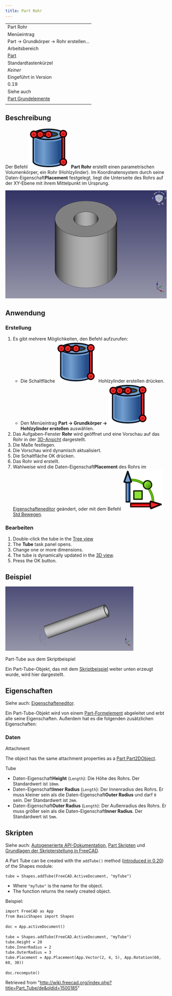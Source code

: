 ```yaml
---
title: Part Rohr
---
```


|                                                                |
| -------------------------------------------------------------- |
| Part Rohr                                                      |
| Menüeintrag                                                    |
| Part → Grundkörper → Rohr erstellen...                         |
| Arbeitsbereich                                                 |
| [Part](/Part_Workbench/de "Part Workbench/de")                 |
| Standardtastenkürzel                                           |
| _Keiner_                                                       |
| Eingeführt in Version                                          |
| 0.19                                                           |
| Siehe auch                                                     |
| [Part Grundelemente](/Part_Primitives/de "Part Primitives/de") |
|                                                                |

## Beschreibung

Der Befehl ![](/src/assets/images/Part_Tube.svg) **Part Rohr** erstellt einen parametrischen Volumenkörper, ein Rohr (Hohlzylinder). Im Koordinatensystem durch seine Daten-Eigenschaft**Placement** festgelegt, liegt die Unterseite des Rohrs auf der XY-Ebene mit ihrem Mittelpunkt im Ursprung.

![](/src/assets/images/Part_Tube_Example.png)

## Anwendung

### Erstellung

1. Es gibt mehrere Möglichkeiten, den Befehl aufzurufen:
   - Die Schaltfläche ![](/src/assets/images/Part_Tube.svg) Hohlzylinder erstellen drücken.
   - Den Menüeintrag **Part → Grundkörper → ![](/src/assets/images/Part_Tube.svg) Hohlzylinder erstellen** auswählen.
2. Das Aufgaben-Fenster **Rohr** wird geöffnet und eine Vorschau auf das Rohr in der [3D-Ansicht](/3D_view/de "3D view/de") dargestellt.
3. Die Maße festlegen.
4. Die Vorschau wird dynamisch aktualisiert.
5. Die Schaltfläche OK drücken.
6. Das Rohr wird erstellt.
7. Wahlweise wird die Daten-Eigenschaft**Placement** des Rohrs im [Eigenschafteneditor](/Property_editor/de "Property editor/de") geändert, oder mit dem Befehl ![](/src/assets/images/Std_TransformManip.svg) [Std Bewegen](/Std_TransformManip/de "Std TransformManip/de").

### Bearbeiten

1. Double-click the tube in the [Tree view](/Tree_view "Tree view")
2. The **Tube** task panel opens.
3. Change one or more dimensions.
4. The tube is dynamically updated in the [3D view](/3D_view "3D view").
5. Press the OK button.

## Beispiel

![](/src/assets/images/Part_Tube_Scripting_Example.png)

Part-Tube aus dem Skriptbeispiel

Ein Part-Tube-Objekt, das mit dem [Skriptbeispiel](#Skripten) weiter unten erzeugt wurde, wird hier dargestellt.

## Eigenschaften

Siehe auch: [Eigenschafteneditor](/Property_editor/de "Property editor/de").

Ein Part-Tube-Objekt wird von einem [Part-Formelement](/Part_Feature/de "Part Feature/de") abgeleitet und erbt alle seine Eigenschaften. Außerdem hat es die folgenden zusätzlichen Eigenschaften:

### Daten

Attachment

The object has the same attachment properties as a [Part Part2DObject](/Part_Part2DObject#Data "Part Part2DObject").

Tube

- Daten-Eigenschaft**Height** (`Length`): Die Höhe des Rohrs. Der Standardwert ist `10mm`.
- Daten-Eigenschaft**Inner Radius** (`Length`): Der Innenradius des Rohrs. Er muss kleiner sein als die Daten-Eigenschaft**Outer Radius** und darf `0` sein. Der Standardwert ist `2mm`.
- Daten-Eigenschaft**Outer Radius** (`Length`): Der Außenradius des Rohrs. Er muss größer sein als die Daten-Eigenschaft**Inner Radius**. Der Standardwert ist `5mm`.

## Skripten

Siehe auch: [Autogenerierte API-Dokumentation](https://freecad.github.io/SourceDoc/), [Part Skripten](/Part_scripting/de "Part scripting/de") und [Grundlagen der Skripterstellung in FreeCAD](/FreeCAD_Scripting_Basics/de "FreeCAD Scripting Basics/de").

A Part Tube can be created with the `addTube()` method ([introduced in 0.20](/Release_notes_0.20 "Release notes 0.20")) of the Shapes module:

```
tube = Shapes.addTube(FreeCAD.ActiveDocument, "myTube")

```

- Where `"myTube"` is the name for the object.
- The function returns the newly created object.

Beispiel:

```
import FreeCAD as App
from BasicShapes import Shapes

doc = App.activeDocument()

tube = Shapes.addTube(FreeCAD.ActiveDocument, "myTube")
tube.Height = 20
tube.InnerRadius = 2
tube.OuterRadius = 3
tube.Placement = App.Placement(App.Vector(2, 4, 5), App.Rotation(60, 60, 30))

doc.recompute()

```

Retrieved from "<http://wiki.freecad.org/index.php?title=Part_Tube/de&oldid=1500185>"
